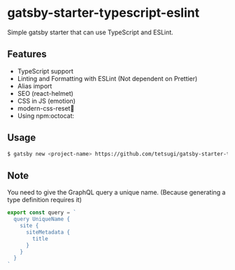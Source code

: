 # gatsby-starter-typescript-eslint

Simple gatsby starter that can use TypeScript and ESLint.

## Features

- TypeScript support
- Linting and Formatting with ESLint (Not dependent on Prettier)
- Alias import
- SEO (react-helmet)
- CSS in JS (emotion)
- modern-css-reset:muscle:
- Using npm:octocat:

## Usage

```sh
$ gatsby new <project-name> https://github.com/tetsugi/gatsby-starter-typescript-eslint/
```

## Note

You need to give the GraphQL query a unique name.
(Because generating a type definition requires it)

```ts
export const query = `
  query UniqueName {
    site {
      siteMetadata {
        title
      }
    }
  }
`
```
